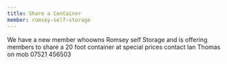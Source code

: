```yaml
---
title: Share a Container
member: romsey-self-storage
---
```

We have a new member whoowns Romsey self Storage and is offering members to share a 20 foot container at special prices contact Ian Thomas on mob 07521 456503

